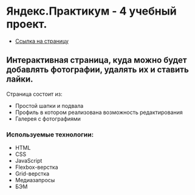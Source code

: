 # Яндекс.Практикум - 4 учебный проект.

* [Ссылка на страницу](https://aleksandrasemikozova.github.io/mesto/ "Mesto")

## Интерактивная страница, куда можно будет добавлять фотографии, удалять их и ставить лайки.
Страница состоит из:
* Простой шапки и подвала
* Профиль в котором реализована возможность редактирования
* Галерея с фотографиями

### Используемые технологии:
* HTML
* CSS
* JavaScript
* Flexbox-верстка
* Grid-верстка
* Медиазапросы
* БЭМ

